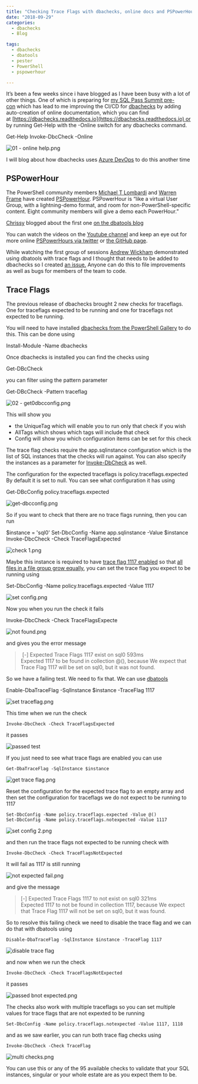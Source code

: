 ```yaml
---
title: "Checking Trace Flags with dbachecks, online docs and PSPowerHour"
date: "2018-09-29" 
categories:
  - dbachecks
  - Blog

tags:
  - dbachecks
  - dbatools
  - pester
  - PowerShell
  - pspowerhour

---
```

It’s been a few weeks since i have blogged as I have been busy with a lot of other things. One of which is preparing for [my SQL Pass Summit pre-con](https://www.pass.org/summit/2018/Sessions/Details.aspxsid=80306) which has lead to me improving the CI/CD for [dbachecks](http://dbachecks.io) by adding auto-creation of online documentation, which you can find at [https://dbachecks.readthedocs.io](https://dbachecks.readthedocs.io) or by running Get-Help with the -Online switch for any dbachecks command.

Get-Help Invoke-DbcCheck -Online

![01 - online help.png](https://blog.robsewell.com/assets/uploads/2018/09/01-online-help.png)

I will blog about how dbachecks uses [Azure DevOps](https://azure.microsoft.com/en-us/services/devops/) to do this another time

PSPowerHour
-----------

The PowerShell community members [Michael T Lombardi](https://twitter.com/barbariankb) and [Warren Frame](http://twitter.com/psCookieMonster) have created [PSPowerHour](https://github.com/PSPowerHour/PSPowerHour). PSPowerHour is “like a virtual User Group, with a lightning-demo format, and room for non-PowerShell-specific content. Eight community members will give a demo each PowerHour.”

[Chrissy](http://twitter.com/cl) blogged about the first one [on the dbatools blog](https://dbatools.io/pspowerhour/)

You can watch the videos on the [Youtube channel](https://www.youtube.com/channel/UCtHKcGei3EjxBNYQCFZ3WNQ) and keep an eye out for more online [PSPowerHours via twitter](https://twitter.com/hashtag/PSPowerHoursrc=hash) or [the GitHub page](https://github.com/PSPowerHour/PSPowerHour).

While watching the first group of sessions [Andrew Wickham](https://twitter.com/awickham) demonstrated using dbatools with trace flags and I thought that needs to be added to dbachecks so I created [an issue.](https://github.com/sqlcollaborative/dbachecks/issues/529) Anyone can do this to file improvements as well as bugs for members of the team to code.

Trace Flags
-----------

The previous release of dbachecks brought 2 new checks for traceflags. One for traceflags expected to be running and one for traceflags not expected to be running.

You will need to have installed [dbachecks from the PowerShell Gallery](https://www.powershellgallery.com/packages/dbachecks) to do this. This can be done using

Install-Module -Name dbachecks

Once dbachecks is installed you can find the checks using

Get-DBcCheck

you can filter using the pattern parameter

Get-DBcCheck -Pattern traceflag

![02 - get0dbcconfig.png](https://blog.robsewell.com/assets/uploads/2018/09/02-get0dbcconfig.png)

This will show you

*   the UniqueTag which will enable you to run only that check if you wish
*   AllTags which shows which tags will include that check
*   Config will show you which configuration items can be set for this check

The trace flag checks require the app.sqlinstance configuration which is the list of SQL instances that the checks will run against. You can also specify the instances as a parameter for [Invoke-DbCheck](https://dbachecks.readthedocs.io/en/latest/functions/Invoke-DbcCheck/) as well.

The configuration for the expected traceflags is policy.traceflags.expected By default it is set to null. You can see what configuration it has using

Get-DBcConfig policy.traceflags.expected

![get-dbcconfig.png](https://blog.robsewell.com/assets/uploads/2018/09/get-dbcconfig.png)

So if you want to check that there are no trace flags running, then you can run

$instance = 'sql0'
Set-DbcConfig -Name app.sqlinstance -Value $instance
Invoke-DbcCheck -Check TraceFlagsExpected

![check 1.png](https://blog.robsewell.com/assets/uploads/2018/09/check-1.png)

Maybe this instance is required to have [trace flag 1117 enabled](https://blogs.msdn.microsoft.com/sql_pfe_blog/2017/07/18/trace-flag-1117-growth-and-contention/) so that [all files in a file group grow equally](https://www.brentozar.com/archive/2014/06/trace-flags-1117-1118-tempdb-configuration/), you can set the trace flag you expect to be running using

Set-DbcConfig -Name policy.traceflags.expected -Value 1117

![set config.png](https://blog.robsewell.com/assets/uploads/2018/09/set-config.png)

Now you when you run the check it fails

Invoke-DbcCheck -Check TraceFlagsExpecte

![not found.png](https://blog.robsewell.com/assets/uploads/2018/09/not-found.png)

and gives you the error message

>  \[-\] Expected Trace Flags 1117 exist on sql0 593ms  
> Expected 1117 to be found in collection @(), because We expect that Trace Flag 1117 will be set on sql0, but it was not found.

So we have a failing test. We need to fix that. We can use [dbatools](http://dbatools.io)

Enable-DbaTraceFlag -SqlInstance $instance -TraceFlag 1117

![set traceflag.png](https://blog.robsewell.com/assets/uploads/2018/09/set-traceflag.png)

This time when we run the check

`Invoke-DbcCheck -Check TraceFlagsExpected`

it passes

![passed test](https://blog.robsewell.com/assets/uploads/2018/09/passed-test.png)

If you just need to see what trace flags are enabled you can use

`Get-DbaTraceFlag -SqlInstance $instance`

![get trace flag.png](https://blog.robsewell.com/assets/uploads/2018/09/get-trace-flag.png)

Reset the configuration for the expected trace flag to an empty array and then set the configuration for traceflags we do not expect to be running to 1117
```
Set-DbcConfig -Name policy.traceflags.expected -Value @()
Set-DbcConfig -Name policy.traceflags.notexpected -Value 1117
```
![set config 2.png](https://blog.robsewell.com/assets/uploads/2018/09/set-config-2.png)

and then run the trace flags not expected to be running check with

`Invoke-DbcCheck -Check TraceFlagsNotExpected`

It will fail as 1117 is still running

![not expected fail.png](https://blog.robsewell.com/assets/uploads/2018/09/not-expected-fail.png)

and give the message

> \[-\] Expected Trace Flags 1117 to not exist on sql0 321ms  
> Expected 1117 to not be found in collection 1117, because We expect that Trace Flag 1117 will not be set on sql0, but it was found.

So to resolve this failing check we need to disable the trace flag and we can do that with dbatools using

`Disable-DbaTraceFlag -SqlInstance $instance -TraceFlag 1117`

![disable trace flag](https://blog.robsewell.com/assets/uploads/2018/09/disable-trace-flag-1.png)

and now when we run the check

`Invoke-DbcCheck -Check TraceFlagsNotExpected`

it passes

![passed bnot expected.png](https://blog.robsewell.com/assets/uploads/2018/09/passed-bnot-expected.png)

The checks also work with multiple traceflags so you can set multiple values for trace flags that are not expexted to be running

`Set-DbcConfig -Name policy.traceflags.notexpected -Value 1117, 1118`

and as we saw earlier, you can run both trace flag checks using

`Invoke-DbcCheck -Check TraceFlag`

![multi checks.png](https://blog.robsewell.com/assets/uploads/2018/09/multi-checks.png)

You can use this or any of the 95 available checks to validate that your SQL instances, singular or your whole estate are as you expect them to be.




